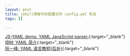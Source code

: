 ```yaml
---
layout: post
title: jekyll博客中的配置文件 config.yml 写法
tags: []

---
```


> 
[JS-YAML demo. YAML JavaScript parser.](http://nodeca.github.io/js-yaml/){:target="_blank"}<br/>
[IBM: YAML 简介](https://www.ibm.com/developerworks/cn/xml/x-cn-yamlintro/){:target="_blank"}<br/>
[阮一峰: YAML 语言教程(后补)](http://www.ruanyifeng.com/blog/2016/07/yaml.html){:target="_blank"}
